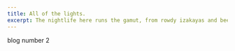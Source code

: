 ```yaml
---
title: All of the lights.
excerpt: The nightlife here runs the gamut, from rowdy izakayas and beer bars, to red-light entertainment and the infamous Robot Restaurant.
---
```


blog number 2
